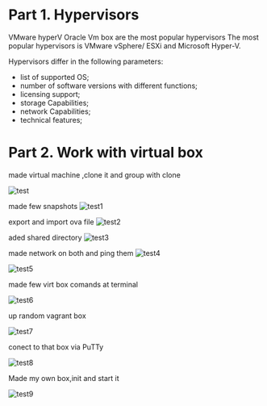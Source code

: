 # Part 1. Hypervisors
VMware hyperV Oracle Vm box are the most popular hypervisors
The most popular hypervisors is VMware vSphere/ ESXi and Microsoft Hyper-V.

Hypervisors differ in the following parameters:
 - list of supported OS;
 - number of software versions with different functions;
 - licensing support;
 - storage Capabilities;
 - network Capabilities; 
 - technical features;

# Part 2. Work with virtual box
made virtual machine ,clone it and group with clone

![test](http://github.com/uklusu/DevOps_online_Lvov_2021Q4/blob/master/m2/task2.1/4.png?raw=true)

made few snapshots
![test1](http://github.com/uklusu/DevOps_online_Lvov_2021Q4/blob/master/m2/task2.1/5.png?raw=true)

export and import ova file
![test2](http://github.com/uklusu/DevOps_online_Lvov_2021Q4/blob/master/m2/task2.1/6.png?raw=true)

aded shared directory
![test3](http://github.com/uklusu/DevOps_online_Lvov_2021Q4/blob/master/m2/task2.1/102.3.png?raw=true)

made network on both and ping them
![test4](http://github.com/uklusu/DevOps_online_Lvov_2021Q4/blob/master/m2/task2.1/11.png?raw=true)

![test5](http://github.com/uklusu/DevOps_online_Lvov_2021Q4/blob/master/m2/task2.1/12.png?raw=true)

made few virt box comands at terminal 


![test6](http://github.com/uklusu/DevOps_online_Lvov_2021Q4/blob/master/m2/task2.1/13.png?raw=true)

up random vagrant box

![test7](http://github.com/uklusu/DevOps_online_Lvov_2021Q4/blob/master/m2/task2.1/14.png?raw=true)

conect to that box via PuTTy

![test8](http://github.com/uklusu/DevOps_online_Lvov_2021Q4/blob/master/m2/task2.1/15.png?raw=true)

Made my own box,init and start it

![test9](http://github.com/uklusu/DevOps_online_Lvov_2021Q4/blob/master/m2/task2.1/16.png?raw=true)
